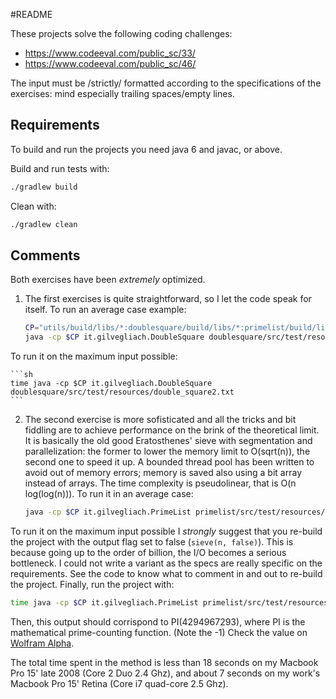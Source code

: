 #README

These projects solve the following coding challenges:
 - https://www.codeeval.com/public_sc/33/
 - https://www.codeeval.com/public_sc/46/

The input must be /strictly/ formatted according to the specifications of the 
exercises: mind especially trailing spaces/empty lines.


## Requirements

To build and run the projects you need java 6 and javac, or above.

Build and run tests with:

```sh
./gradlew build
```

Clean with:

```sh
./gradlew clean
```

## Comments

Both exercises have been *extremely* optimized. 

1. The first exercises is quite straightforward, so I let the code speak for 
itself. To run an average case example:

	```sh
    CP="utils/build/libs/*:doublesquare/build/libs/*:primelist/build/libs/*"
    java -cp $CP it.gilvegliach.DoubleSquare doublesquare/src/test/resources/double_square1.txt
	```
To run it on the maximum input possible:

    ```sh
    time java -cp $CP it.gilvegliach.DoubleSquare doublesquare/src/test/resources/double_square2.txt
	```
	
2. The second exercise is more sofisticated and all the tricks and bit fiddling are to achieve performance on the brink of the theoretical limit. It is
basically the old good Eratosthenes' sieve with segmentation and 
parallelization: the former to lower the memory limit to O(sqrt(n)), the second one to speed it up. A bounded thread pool has been written to avoid out of memory errors; memory is saved also using a bit array instead of arrays. The time complexity is pseudolinear, that is O(n log(log(n))). To run it in an average case:

	```sh
    java -cp $CP it.gilvegliach.PrimeList primelist/src/test/resources/prime_list1.txt
	```
	
To run it on the maximum input possible I *strongly* suggest that you re-build
the project with the output flag set to false (`sieve(n, false)`). This is 
because going up to the order of billion, the I/O becomes a serious bottleneck.
I could not write a variant as the specs are really specific on the
requirements. See the code to know what to comment in and out to re-build the
project. Finally, run the project with:

```sh
time java -cp $CP it.gilvegliach.PrimeList primelist/src/test/resources/prime_list2.txt
```

Then, this output should corrispond to PI(4294967293), where PI is the
mathematical prime-counting function. (Note the -1) Check the value on
[Wolfram Alpha](http://www.wolframalpha.com/input/?i=PI%284294967293%29).

The total time spent in the method is less than 18 seconds on my Macbook Pro 15'
late 2008 (Core 2 Duo 2.4 Ghz), and about 7 seconds on my work's Macbook Pro 15'
Retina (Core i7 quad-core 2.5 Ghz).
